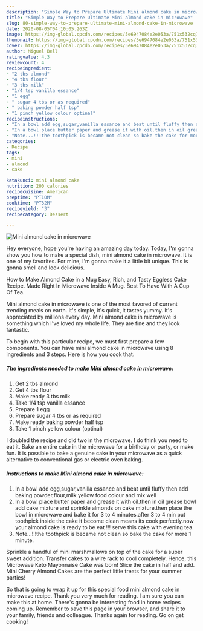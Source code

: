 ```yaml
---
description: "Simple Way to Prepare Ultimate Mini almond cake in microwave"
title: "Simple Way to Prepare Ultimate Mini almond cake in microwave"
slug: 80-simple-way-to-prepare-ultimate-mini-almond-cake-in-microwave
date: 2020-08-05T04:10:05.263Z
image: https://img-global.cpcdn.com/recipes/5e6947084e2e053a/751x532cq70/mini-almond-cake-in-microwave-recipe-main-photo.jpg
thumbnail: https://img-global.cpcdn.com/recipes/5e6947084e2e053a/751x532cq70/mini-almond-cake-in-microwave-recipe-main-photo.jpg
cover: https://img-global.cpcdn.com/recipes/5e6947084e2e053a/751x532cq70/mini-almond-cake-in-microwave-recipe-main-photo.jpg
author: Miguel Bell
ratingvalue: 4.3
reviewcount: 4
recipeingredient:
- "2 tbs almond"
- "4 tbs flour"
- "3 tbs milk"
- "1/4 tsp vanilla essance"
- "1 egg"
- " sugar 4 tbs or as required"
- " baking powder half tsp"
- "1 pinch yellow colour optinal"
recipeinstructions:
- "In a bowl add egg,sugar,vanilla essance and beat until fluffy then add baking powder,flour,milk yellow food colour and mix well"
- "In a bowl place butter paper and grease it with oil.then in oil grease bowl add cake mixture and sprinkle almonds on cake mixture.then place the bowl in microwave and bake it for 3 to 4 minutes.after 3 to 4 min put toothpick inside the cake it become clean means its cook perfectly.now your almond cake is ready to be eat !!! serve this cake with evening tea."
- "Note...!!!the toothpick is became not clean so bake the cake for more 1 minute."
categories:
- Recipe
tags:
- mini
- almond
- cake

katakunci: mini almond cake 
nutrition: 200 calories
recipecuisine: American
preptime: "PT10M"
cooktime: "PT32M"
recipeyield: "3"
recipecategory: Dessert

---
```



![Mini almond cake in microwave](https://img-global.cpcdn.com/recipes/5e6947084e2e053a/751x532cq70/mini-almond-cake-in-microwave-recipe-main-photo.jpg)

Hey everyone, hope you're having an amazing day today. Today, I'm gonna show you how to make a special dish, mini almond cake in microwave. It is one of my favorites. For mine, I'm gonna make it a little bit unique. This is gonna smell and look delicious.

How to Make Almond Cake in a Mug Easy, Rich, and Tasty Eggless Cake Recipe. Made Right In Microwave Inside A Mug. Best To Have With A Cup Of Tea.

Mini almond cake in microwave is one of the most favored of current trending meals on earth. It's simple, it's quick, it tastes yummy. It's appreciated by millions every day. Mini almond cake in microwave is something which I've loved my whole life. They are fine and they look fantastic.


To begin with this particular recipe, we must first prepare a few components. You can have mini almond cake in microwave using 8 ingredients and 3 steps. Here is how you cook that.

<!--inarticleads1-->

##### The ingredients needed to make Mini almond cake in microwave:

1. Get 2 tbs almond
1. Get 4 tbs flour
1. Make ready 3 tbs milk
1. Take 1/4 tsp vanilla essance
1. Prepare 1 egg
1. Prepare  sugar 4 tbs or as required
1. Make ready  baking powder half tsp
1. Take 1 pinch yellow colour (optinal)


I doubled the recipe and did two in the microwave. I do think you need to eat it. Bake an entire cake in the microwave for a birthday or party, or make fun. It is possible to bake a genuine cake in your microwave as a quick alternative to conventional gas or electric oven baking. 

<!--inarticleads2-->

##### Instructions to make Mini almond cake in microwave:

1. In a bowl add egg,sugar,vanilla essance and beat until fluffy then add baking powder,flour,milk yellow food colour and mix well
1. In a bowl place butter paper and grease it with oil.then in oil grease bowl add cake mixture and sprinkle almonds on cake mixture.then place the bowl in microwave and bake it for 3 to 4 minutes.after 3 to 4 min put toothpick inside the cake it become clean means its cook perfectly.now your almond cake is ready to be eat !!! serve this cake with evening tea.
1. Note...!!!the toothpick is became not clean so bake the cake for more 1 minute.


Sprinkle a handful of mini marshmallows on top of the cake for a super sweet addition. Transfer cakes to a wire rack to cool completely. Hence, this Microwave Keto Mayonnaise Cake was born! Slice the cake in half and add. Mini Cherry Almond Cakes are the perfect little treats for your summer parties! 

So that is going to wrap it up for this special food mini almond cake in microwave recipe. Thank you very much for reading. I am sure you can make this at home. There's gonna be interesting food in home recipes coming up. Remember to save this page in your browser, and share it to your family, friends and colleague. Thanks again for reading. Go on get cooking!
